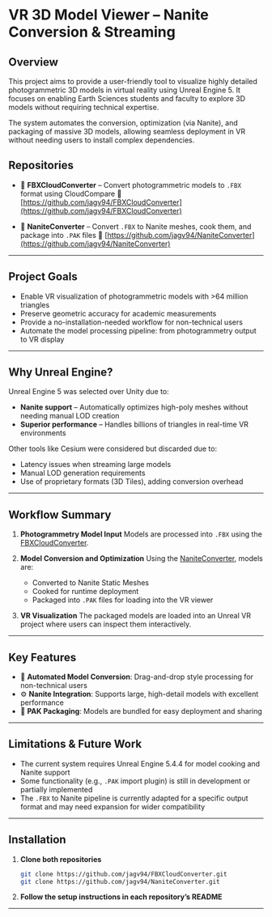 # VR 3D Model Viewer – Nanite Conversion & Streaming

## Overview

This project aims to provide a user-friendly tool to visualize highly detailed photogrammetric 3D models in virtual reality using Unreal Engine 5. It focuses on enabling Earth Sciences students and faculty to explore 3D models without requiring technical expertise.

The system automates the conversion, optimization (via Nanite), and packaging of massive 3D models, allowing seamless deployment in VR without needing users to install complex dependencies.

## Repositories

* 🔁 **FBXCloudConverter** – Convert photogrammetric models to `.FBX` format using CloudCompare
  🔗 [https://github.com/jagv94/FBXCloudConverter](https://github.com/jagv94/FBXCloudConverter)

* 🧱 **NaniteConverter** – Convert `.FBX` to Nanite meshes, cook them, and package into `.PAK` files
  🔗 [https://github.com/jagv94/NaniteConverter](https://github.com/jagv94/NaniteConverter)

---

## Project Goals

* Enable VR visualization of photogrammetric models with >64 million triangles
* Preserve geometric accuracy for academic measurements
* Provide a no-installation-needed workflow for non-technical users
* Automate the model processing pipeline: from photogrammetry output to VR display

---

## Why Unreal Engine?

Unreal Engine 5 was selected over Unity due to:

* **Nanite support** – Automatically optimizes high-poly meshes without needing manual LOD creation
* **Superior performance** – Handles billions of triangles in real-time VR environments

Other tools like Cesium were considered but discarded due to:

* Latency issues when streaming large models
* Manual LOD generation requirements
* Use of proprietary formats (3D Tiles), adding conversion overhead

---

## Workflow Summary

1. **Photogrammetry Model Input**
   Models are processed into `.FBX` using the [FBXCloudConverter](https://github.com/jagv94/FBXCloudConverter).

2. **Model Conversion and Optimization**
   Using the [NaniteConverter](https://github.com/jagv94/NaniteConverter), models are:

   * Converted to Nanite Static Meshes
   * Cooked for runtime deployment
   * Packaged into `.PAK` files for loading into the VR viewer

3. **VR Visualization**
   The packaged models are loaded into an Unreal VR project where users can inspect them interactively.

---

## Key Features

* 🔄 **Automated Model Conversion**: Drag-and-drop style processing for non-technical users
* ⚙️ **Nanite Integration**: Supports large, high-detail models with excellent performance
* 📆 **PAK Packaging**: Models are bundled for easy deployment and sharing

---

## Limitations & Future Work

* The current system requires Unreal Engine 5.4.4 for model cooking and Nanite support
* Some functionality (e.g., `.PAK` import plugin) is still in development or partially implemented
* The `.FBX` to Nanite pipeline is currently adapted for a specific output format and may need expansion for wider compatibility

---

## Installation

1. **Clone both repositories**

   ```bash
   git clone https://github.com/jagv94/FBXCloudConverter.git
   git clone https://github.com/jagv94/NaniteConverter.git
   ```

2. **Follow the setup instructions in each repository’s README**

---
